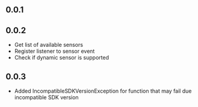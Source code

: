 ## 0.0.1

## 0.0.2
- Get list of available sensors
- Register listener to sensor event
- Check if dynamic sensor is supported

## 0.0.3
- Added IncompatibleSDKVersionException for function that may fail due incompatible SDK version